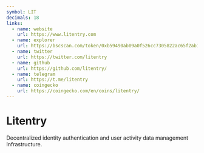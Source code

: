 ```yaml
---
symbol: LIT
decimals: 18
links:
  - name: website
    url: https://www.litentry.com
  - name: explorer
    url: https://bscscan.com/token/0xb59490ab09a0f526cc7305822ac65f2ab12f9723
  - name: twitter
    url: https://twitter.com/litentry
  - name: github
    url: https://github.com/litentry/
  - name: telegram
    url: https://t.me/litentry
  - name: coingecko
    url: https://coingecko.com/en/coins/litentry/
---
```


# Litentry

Decentralized identity authentication and user activity data management Infrastructure.
